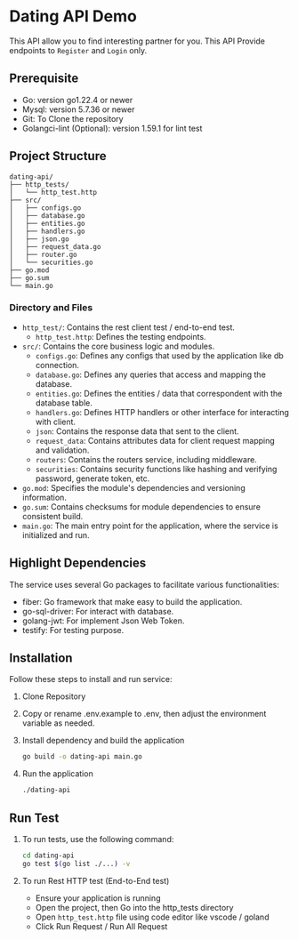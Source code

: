 # Dating API Demo

This API allow you to find interesting partner for you. This API Provide endpoints to `Register` and `Login` only.

## Prerequisite

- Go: version go1.22.4 or newer
- Mysql: version 5.7.36 or newer
- Git: To Clone the repository
- Golangci-lint (Optional): version 1.59.1 for lint test

## Project Structure

   ``` 
   dating-api/
   ├── http_tests/
   │   └── http_test.http
   ├── src/
   │   ├── configs.go
   │   ├── database.go
   │   ├── entities.go
   │   ├── handlers.go
   │   ├── json.go
   │   ├── request_data.go
   │   ├── router.go
   │   └── securities.go
   ├── go.mod
   ├── go.sum
   └── main.go
   
   ```

### Directory and Files

- `http_test/`: Contains the rest client test / end-to-end test.
    - `http_test.http`: Defines the testing endpoints.
- `src/`: Contains the core business logic and modules.
    - `configs.go`: Defines any configs that used by the application like db connection.
    - `database.go`: Defines any queries that access and mapping the database.
    - `entities.go`: Defines the entities / data that correspondent with the database table.
    - `handlers.go`: Defines HTTP handlers or other interface for interacting with client.
    - `json`: Contains the response data that sent to the client.
    - `request_data`: Contains attributes data for client request mapping and validation.
    - `routers`: Contains the routers service, including middleware.
    - `securities`: Contains security functions like hashing and verifying password, generate token, etc.
- `go.mod`: Specifies the module's dependencies and versioning information.
- `go.sum`: Contains checksums for module dependencies to ensure consistent build.
- `main.go`: The main entry point for the application, where the service is initialized and run.

## Highlight Dependencies

The service uses several Go packages to facilitate various functionalities:

- fiber: Go framework that make easy to build the application.
- go-sql-driver: For interact with database.
- golang-jwt: For implement Json Web Token.
- testify: For testing purpose.

## Installation

Follow these steps to install and run service:

1. Clone Repository

2. Copy or rename .env.example to .env, then adjust the environment variable as needed.
3. Install dependency and build the application

    ```bash 
    go build -o dating-api main.go
    ```

4. Run the application
   ```bash
   ./dating-api
   ```

## Run Test

1. To run tests, use the following command:

    ```bash
    cd dating-api
    go test $(go list ./...) -v
    ```
2. To run Rest HTTP test (End-to-End test)
    - Ensure your application is running
    - Open the project, then Go into the http_tests directory
    - Open `http_test.http` file using code editor like vscode / goland
    - Click Run Request / Run All Request 